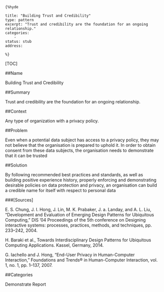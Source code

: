     {%hyde

    title: "Building Trust and Credibility"
    type: pattern
    excerpt: "Trust and credibility are the foundation for an ongoing relationship."
    categories:
        - 
    status: stub
    address:

    %}

[TOC]


##Name
<!--Primary name the pattern is known by.-->

Building Trust and Credibility

<!--###[Also Known As]-->
<!-- All other names the pattern is known by.-->



##Summary
<!-- One short paragraph summarising the pattern.-->

Trust and credibility are the foundation for an ongoing relationship.

##Context
<!-- The situations in which the pattern may apply.-->

Any type of organization with a privacy policy.

##Problem
<!-- The problem a pattern addresses, including a list of forces describing why a problem might be difficult to solve.-->

Even when a potential data subject has access to a privacy policy, they may not believe that the organisation is prepared to uphold it. In order to obtain consent from these data subjects, the organisation needs to demonstrate that it can be trusted

##Solution
<!-- A concise description of how the pattern addresses the problem.-->

By following recommended best practices and standards, as well as building positive experience history, properly enforcing and demonstrating desirable policies on data protection and privacy, an organisation can build a credible name for itself with respect to personal data

<!--###[Structure]-->
<!--A detailed specification of the structural aspects of the pattern. A class diagram if applicable.-->



<!--###[Implementation]-->
<!--Guidelines for implementing the pattern; code fragments; suggested PETS; policy fragments.-->



<!--##Consequences-->
<!--The advantages (benefits) and disadvantages (liabilities) of applying the pattern.-->



<!--###[Constraints]-->
<!-- limitations as a consequence of applying the pattern.-->



<!--##Examples-->
<!--Motivational example to see how the pattern is applied.-->



<!--###[Known Uses]-->
<!-- Pointers to various applications of the pattern.-->



<!--##See Also-->
<!-- Any pointers to relevant information, not contained in the subfields below.-->



<!--###[Related Patterns]-->
<!-- Supporting and conflicting patterns-->



###[Sources]
<!-- References to the original source of the pattern.-->

E. S. Chung, J. I. Hong, J. Lin, M. K. Prabaker, J. a. Landay, and A. L. Liu, “Development and Evaluation of Emerging Design Patterns for Ubiquitous Computing,” DIS ’04 Proceedings of the 5th conference on Designing interactive systems: processes, practices, methods, and techniques, pp. 233–242, 2004.

H. Baraki et al., Towards Interdisciplinary Design Patterns for Ubiquitous Computing Applications. Kassel, Germany, 2014.

G. Iachello and J. Hong, “End-User Privacy in Human-Computer Interaction,” Foundations and Trends® in Human-Computer Interaction, vol. 1, no. 1, pp. 1–137, 2007.

<!--##General Comments-->
<!-- Separate discussion on the pattern.-->



##Categories
<!-- Placeholder for future agreed upon categories as per collaboration's evaluation.-->
Demonstrate
Report

<!--##Tags-->
<!-- User definable descriptors for additional correlation.-->





